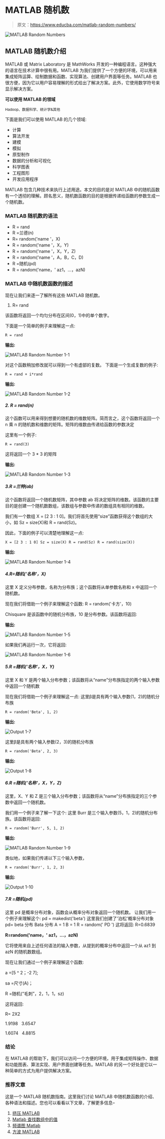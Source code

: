 # MATLAB 随机数

> 原文：<https://www.educba.com/matlab-random-numbers/>

![MATLAB Random Numbers](img/700d1654ea853063e06c4b441e6eb598.png)



## MATLAB 随机数介绍

MATLAB 或 Matrix Laboratory 是 MathWorks 开发的一种编程语言。这种强大的语言在技术计算中很有用。MATLAB 为我们提供了一个方便的环境，可以用来集成矩阵运算、绘制数据和函数、实现算法、创建用户界面等任务。MATLAB 也很方便，因为它以用户容易理解的形式给出了解决方案。此外，它使用数学符号来显示解决方案。

**可以使用 MATLAB 的领域**

<small>Hadoop、数据科学、统计学&其他</small>

下面是我们可以使用 MATLAB 的几个领域:

*   计算
*   算法开发
*   建模
*   模拟
*   原型制作
*   数据的分析和可视化
*   科学图表
*   工程图形
*   开发应用程序

MATLAB 包含几种技术来执行上述用途。本文的目的是对 MATLAB 中的随机函数有一个透彻的理解。顾名思义，随机数函数的目的是根据传递给函数的参数生成一个随机数。

### MATLAB 随机数的语法

*   R = rand
*   R =兰德(n)
*   R= random('name '，X)
*   R = random('name '，X，Y)
*   R = random('name '，X，Y，Z)
*   R = random('name '，A，B，C，D)
*   R =随机(pd)
*   R = random('name，' az1，…，azN)

### MATLAB 中随机数函数的描述

现在让我们来逐一了解所有这些 MATLAB 随机数。

1.  R= rand

该函数将返回一个均匀分布在区间(0，1)中的单个数字。

下面是一个简单的例子来理解这一点:

`R = rand`

**输出:**

![MATLAB Random Number 1-1](img/0a855f2205610f53cd23b52d8831e0bd.png)



对这个函数稍加修改就可以得到一个有虚部的复数。
下面是一个生成复数的例子:

`R = rand + i*rand`

**输出:**

![MATLAB Random Number 1-2](img/77881997835edec9b8e5fc280b17909f.png)



##### 2\. R = rand(n)

这个函数可以用来得到想要的随机数的维数矩阵。简而言之，这个函数将返回一个 n 乘 n 的随机数和维数的矩阵。矩阵的维数由传递给函数的参数决定

这里有一个例子:

`R = rand(3)`

这将返回一个 3 * 3 的矩阵

**输出:**

![MATLAB Random Number 1-3](img/ef394cabc4a69bb0ac96bd01b28d7d1b.png)



##### 3.R =兰特(ab)

这个函数将返回一个随机数矩阵，其中参数 ab 将决定矩阵的维数。该函数的主要目的是创建一个随机数数组，该数组与参数中传递的数组具有相同的维数。

我们有一个数组 X = [2 3 : 1 0]。我们将首先使用“size”函数获得这个数组的大小，如 Sz = size(X)和 R = rand(Sz)。

因此，下面的例子可以清楚地理解这一点:

`X = [2 3 : 1 0] Sz = size(X)
R = rand(Sz)
R = rand(size(X))`

**输出:**

![MATLAB Random Number 1-4](img/754fe595c794958e2b09115e2a294859.png)



##### 4.R=随机('名称'，X)

这里 X 定义分布参数，名称为分布族；这个函数将从单参数名称和 x 中返回一个随机数。

现在我们将借助一个例子来理解这个函数:
R = random('卡方'，10)

Chisquare 是该函数中的随机分布族，10 是分布参数。该函数将返回:

**输出:**

![MATLAB Random Number 1-5](img/89ea6a86a3429cb0512ab79b34868237.png)



如果我们再运行一次，它将返回:

![MATLAB Random Number 1-6](img/7588357dd07258520fcbc95f8aeddc4b.png)



##### 5.R =随机('名称'，X，Y)

这里 X 和 Y 是两个输入分布参数；该函数将从“name”分布族指定的两个输入参数中返回一个随机数

现在我们将借助一个例子来理解这一点:
这里β是具有两个输入参数(1，2)的随机分布族

`R = random('Beta', 1, 2)`

**输出:**

![Output 1-7](img/d2141d1f864b6086ef780dcc078193bd.png)



这里β是具有两个输入参数(2，3)的随机分布族

`R = random('Beta', 2, 3)`

**输出:**

![Output 1-8](img/3497294c885f8de3831e734af62d5553.png)



##### 6.R =随机('名称'，X，Y，Z)

这里，X、Y 和 Z 是三个输入分布参数；该函数将从“name”分布族指定的三个参数中返回一个随机数。

我们用一个例子来了解一下这个:
这里 Burr 是三个输入参数(5，1，2)的随机分布族。该函数将返回:

`R = random('Burr', 5, 1, 2)`

**输出:**

![MATLAB Random Number 1-9](img/fd20bf174b3894036778cb27171160e2.png)



类似地，如果我们传递以下三个输入参数，

`R = random('Burr', 1, 2, 3)`

**输出:**

![Output 1-10](img/4617627ac97812528a23a5b46068f242.png)



##### 7.R =随机(pd)

这里 pd 是概率分布对象，函数会从概率分布对象返回一个随机数。
让我们用一个例子来理解这个:
pd = makedist('beta')
这里我们创建了'泊松'概率分布对象
pd= beta 分布
Bata 分布
A = 1
B = 1
R = random(' PD ')
这将返回:
R=0.6839

**R=random('name，' az1，…，azN)**

它将使用来自上述任何语法的输入参数，从提到的概率分布中返回一个从 az1 到 azN 的随机数数组。

现在让我们通过一个例子来理解这个函数:

a =[5 ^ 2；-2 7];

sa =尺寸(A)；

R =随机(“毛刺”，2，1，1，sz)

这将返回:

R= 2X2

1.9198   3.6547

1.6074   4.8815

### 结论

在 MATLAB 的帮助下，我们可以访问一个方便的环境，用于集成矩阵操作、数据和功能图表、算法实现、用户界面创建等任务。MATLAB 的另一个好处是它以一种简单的方式为用户提供解决方案。

### 推荐文章

这是一个 MATLAB 随机数指南。这里我们讨论 MATLAB 中随机数函数的介绍、各种语法和描述。您也可以看看以下文章，了解更多信息–

1.  [挤压 MATLAB](https://www.educba.com/squeeze-matlab/)
2.  [Matlab 查找数组中的值](https://www.educba.com/matlab-find-value-in-array/)
3.  [频谱图 Matlab](https://www.educba.com/spectrogram-matlab/)
4.  [方波 MATLAB](https://www.educba.com/square-wave-matlab/)





